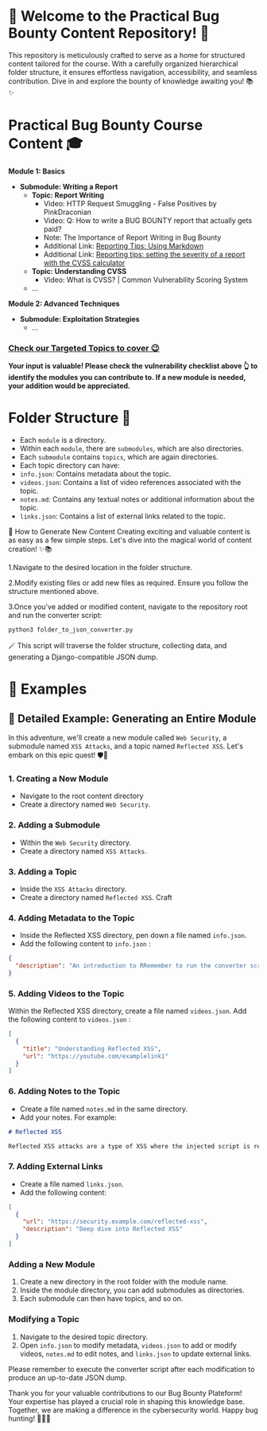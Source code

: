 # 🚀 Welcome to the Practical Bug Bounty Content Repository! 🐞

This repository is meticulously crafted to serve as a home for structured content tailored for the course. With a carefully organized hierarchical folder structure, it ensures effortless navigation, accessibility, and seamless contribution. Dive in and explore the bounty of knowledge awaiting you! 📚✨

# Practical Bug Bounty Course Content 🎓

**Module 1: Basics**
- **Submodule: Writing a Report**
  - **Topic: Report Writing**
    - Video: HTTP Request Smuggling - False Positives by PinkDraconian
    - Video: Q: How to write a BUG BOUNTY report that actually gets paid?
    - Note: The Importance of Report Writing in Bug Bounty
    - Additional Link: [Reporting Tips: Using Markdown](https://www.zerocopter.com/blog-en/reporting-tips-using-markdown-to-make-your-report-look-better)
    - Additional Link: [Reporting tips: setting the severity of a report with the CVSS calculator](https://www.zerocopter.com/blog-en/reporting-tips-setting-the-severity-of-a-report-with-the-cvss-calculator)
  - **Topic: Understanding CVSS**
    - Video: What is CVSS? | Common Vulnerability Scoring System
  - ...

**Module 2: Advanced Techniques**
- **Submodule: Exploitation Strategies**
  - ...
 
  
### [Check our Targeted Topics to cover 😉](https://github.com/krishanthan4/practical-bug-bounty-content/blob/main/content.md)
**Your input is valuable! Please check the vulnerability checklist above 👆 to identify the modules you can contribute to. If a new module is needed, your addition would be appreciated.**

# Folder Structure 📂

- Each `module` is a directory.
- Within each `module`, there are `submodules`, which are also directories.
- Each `submodule` contains `topics`, which are again directories.
- Each topic directory can have:
 - `info.json`: Contains metadata about the topic.
 - `videos.json`: Contains a list of video references associated with the topic.
 - `notes.md`: Contains any textual notes or additional information about the topic.
 - `links.json`: Contains a list of external links related to the topic.



🌟 How to Generate New Content
Creating exciting and valuable content is as easy as a few simple steps. Let's dive into the magical world of content creation! ✨📚

1.Navigate to the desired location in the folder structure.

2.Modify existing files or add new files as required. Ensure you follow the structure mentioned above.

3.Once you've added or modified content, navigate to the repository root and run the converter script:

```python
python3 folder_to_json_converter.py
```

🪄 This script will traverse the folder structure, collecting data, and generating a Django-compatible JSON dump.

# 🌠 Examples
## 🚀 Detailed Example: Generating an Entire Module

In this adventure, we'll create a new module called `Web Security`, a submodule named `XSS Attacks`, and a topic named `Reflected XSS`. Let's embark on this epic quest! 🛡️🎯

### 1. Creating a New Module

- Navigate to the root content directory
- Create a directory named `Web Security`.

### 2. Adding a Submodule

- Within the `Web Security` directory.
- Create a directory named `XSS Attacks`.

### 3. Adding a Topic

- Inside the `XSS Attacks` directory.
- Create a directory named `Reflected XSS`.
Craft
### 4. Adding Metadata to the Topic

- Inside the Reflected XSS directory, pen down a file named `info.json`.
- Add the following content to `info.json` :
```json
{
  "description": "An introduction to RRemember to run the converter script after making changes to generate an updated JSON dump.eflected XSS attacks."
}
```

### 5. Adding Videos to the Topic

Within the Reflected XSS directory, create a file named `videos.json`.
Add the following content to `videos.json` :
```json
[
  {
    "title": "Understanding Reflected XSS",
    "url": "https://youtube.com/examplelink1"
  }
]
```

### 6. Adding Notes to the Topic

- Create a file named `notes.md` in the same directory.
- Add your notes. For example:

```md
# Reflected XSS

Reflected XSS attacks are a type of XSS where the injected script is reflected off a web server.
```
### 7. Adding External Links

- Create a file named `links.json`.
- Add the following content:

```json
[
  {
    "url": "https://security.example.com/reflected-xss",
    "description": "Deep dive into Reflected XSS"
  }
]
```

### Adding a New Module

1. Create a new directory in the root folder with the module name.
2. Inside the module directory, you can add submodules as directories.
3. Each submodule can then have topics, and so on.

### Modifying a Topic

1. Navigate to the desired topic directory.
2. Open `info.json` to modify metadata, `videos.json` to add or modify videos, `notes.md` to edit notes, and `links.json` to update external links.

Please remember to execute the converter script after each modification to produce an up-to-date JSON dump.

Thank you for your valuable contributions to our Bug Bounty Plateform! Your expertise has played a crucial role in shaping this knowledge base. Together, we are making a difference in the cybersecurity world. Happy bug hunting! 🌟🔐✨
